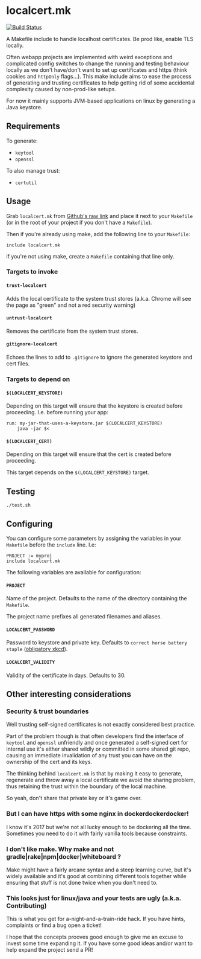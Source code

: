 # localcert.mk

[![Build Status](https://travis-ci.org/caligin/localcert.mk.svg?branch=master)](https://travis-ci.org/caligin/localcert.mk)

A Makefile include to handle localhost certificates. Be prod like, enable TLS locally.

Often webapp projects are implemented with weird exceptions and complicated config switches to change the running and testing behaviour locally as we don't have/don't want to set up certificates and https (think cookies and `httpOnly` flags...). This make include aims to ease the process of generating and trusting certificates to help getting rid of some accidental complexity caused by non-prod-like setups.

For now it mainly supports JVM-based applications on linux by generating a Java keystore.

## Requirements

To generate:
- `keytool`
- `openssl`

To also manage trust:
- `certutil`

## Usage

Grab `localcert.mk` from [Github's raw link](https://raw.githubusercontent.com/caligin/localcert.mk/master/localcert.mk) and place it next to your `Makefile` (or in the root of your project if you don't have a `Makefile`).

Then if you're already using make, add the following line to your `Makefile`:
```
include localcert.mk
```
if you're not using make, create a `Makefile` containing that line only.

### Targets to invoke

#### `trust-localcert`

Adds the local certificate to the system trust stores (a.k.a. Chrome will see the page as "green" and not a red security warning)

#### `untrust-localcert`

Removes the certificate from the system trust stores.

#### `gitignore-localcert`

Echoes the lines to add to `.gitignore` to ignore the generated keystore and cert files.

### Targets to depend on

#### `$(LOCALCERT_KEYSTORE)`

Depending on this target will ensure that the keystore is created before proceeding. I.e. before running your app:

```
run: my-jar-that-uses-a-keystore.jar $(LOCALCERT_KEYSTORE)
	java -jar $<
```

#### `$(LOCALCERT_CERT)`

Depending on this target will ensure that the cert is created before proceeding.

This target depends on the `$(LOCALCERT_KEYSTORE)` target.

## Testing

`./test.sh`

## Configuring

You can configure some parameters by assigning the variables in your `Makefile` before the `include` line. I.e:

```
PROJECT := myproj
include localcert.mk
```

The following variables are available for configuration:

#### `PROJECT`

Name of the project. Defaults to the name of the directory containing the `Makefile`.

The project name prefixes all generated filenames and aliases.

#### `LOCALCERT_PASSWORD`

Password to keystore and private key. Defaults to `correct horse battery staple` ([obligatory xkcd](https://xkcd.com/936/)).

#### `LOCALCERT_VALIDITY`

Validity of the certificate in days. Defaults to 30.

## Other interesting considerations

### Security & trust boundaries

Well trusting self-signed certificates is not exactly considered best practice.

Part of the problem though is that often developers find the interface of `keytool` and `openssl` unfriendly and once generated a self-signed cert for internal use it's either shared wildly or committed in some shared git repo, causing an immediate invalidation of any trust you can have on the ownership of the cert and its keys.

The thinking behind `localcert.mk` is that by making it easy to generate, regenerate and throw away a local certificate we avoid the sharing problem, thus retaining the trust within the boundary of the local machine.

So yeah, don't share that private key or it's game over.

### But I can have https with some nginx in dockerdockerdocker!

I know it's 2017 but we're not all lucky enough to be dockering all the time. Sometimes you need to do it with fairly vanilla tools because constraints.

### I don't like make. Why make and not gradle|rake|npm|docker|whiteboard ?

Make might have a fairly arcane syntax and a steep learning curve, but it's widely available and it's good at combining different tools together while ensuring that stuff is not done twice when you don't need to.

### This looks just for linux/java and your tests are ugly (a.k.a. Contributing)

This is what you get for a-night-and-a-train-ride hack. If you have hints, complaints or find a bug open a ticket!

I hope that the concepts prooves good enough to give me an excuse to invest some time expanding it. If you have some good ideas and/or want to help expand the project send a PR!

